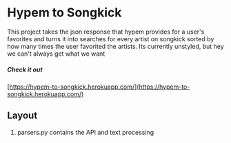 # Hypem to Songkick

This project takes the json response that hypem provides for a user's
favorites and turns it into searches for every artist on songkick sorted by
how many times the user favorited the artists. Its currently unstyled, but hey
we can't always get what we want

##### Check it out
[https://hypem-to-songkick.herokuapp.com/](https://hypem-to-songkick.herokuapp.com/)

## Layout

1. parsers.py contains the API and text processing